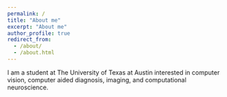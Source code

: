 ```yaml
---
permalink: /
title: "About me"
excerpt: "About me"
author_profile: true
redirect_from:
  - /about/
  - /about.html
---
```

I am a student at The University of Texas at Austin interested in computer vision, computer aided diagnosis, imaging, and computational neuroscience.
